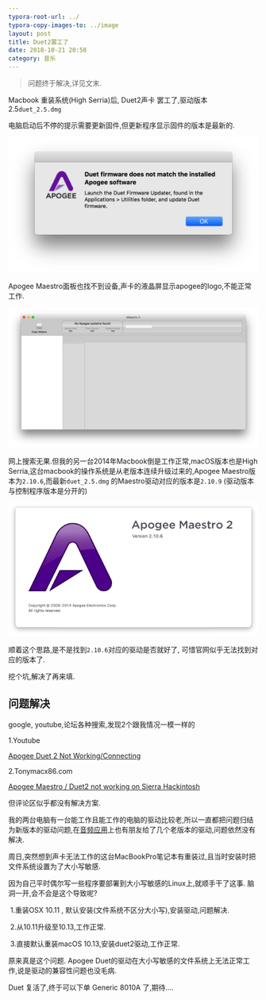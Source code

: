 ```yaml
---
typora-root-url: ../
typora-copy-images-to: ../image
layout: post
title: Duet2罢工了
date: 2018-10-21 20:58
category: 音乐
---
```




> 问题终于解决,详见文末.



Macbook 重装系统(High Serria)后,  Duet2声卡 罢工了,驱动版本2.5`duet_2.5.dmg`

电脑启动后不停的提示需要更新固件,但更新程序显示固件的版本是最新的.

![Xnip2018-10-21_20-55-02](/image/Xnip2018-10-21_20-55-02.jpg)

Apogee Maestro面板也找不到设备,声卡的液晶屏显示apogee的logo,不能正常工作.

![Xnip2018-10-11_22-29-11](/image/Xnip2018-10-11_22-29-11.jpg)

网上搜索无果.但我的另一台2014年Macbook倒是工作正常,macOS版本也是High Serria,这台macbook的操作系统是从老版本连续升级过来的,Apogee Maestro版本为`2.10.6`,而最新`duet_2.5.dmg` 的Maestro驱动对应的版本是`2.10.9` (驱动版本与控制程序版本是分开的)



![Snip20181021_1](/image/Snip20181021_1.png)

顺着这个思路,是不是找到`2.10.6`对应的驱动是否就好了, 可惜官网似乎无法找到对应的版本了.



挖个坑,解决了再来填.



## 问题解决

google, youtube,论坛各种搜索,发现2个跟我情况一模一样的

1.Youtube

[Apogee Duet 2 Not Working/Connecting](https://www.youtube.com/watch?v=wca40hU8mxI&list=LLQYMzCEEC8Or65JVMsg6Ktw&index=2&t=24s)

2.Tonymacx86.com

[Apogee Maestro / Duet2 not working on Sierra Hackintosh](https://www.tonymacx86.com/threads/apogee-maestro-duet2-not-working-on-sierra-hackintosh.207988/)

但评论区似乎都没有解决方案.



我的两台电脑有一台能工作且能工作的电脑的驱动比较老,所以一直都把问题归结为新版本的驱动问题,在[音频应用](http://audiobar.cn)上也有朋友给了几个老版本的驱动,问题依然没有解决.

周日,突然想到声卡无法工作的这台MacBookPro笔记本有重装过,且当时安装时把文件系统设置为了大小写敏感.

因为自己平时偶尔写一些程序要部署到大小写敏感的Linux上,就顺手干了这事. 脑洞一开,会不会是这个导致呢?



​	1.重装OSX 10.11 , 默认安装(文件系统不区分大小写),安装驱动,问题解决.

​	2.从10.11升级至10.13,工作正常.

​	3.直接默认重装macOS 10.13,安装duet2驱动,工作正常.



原来真是这个问题.  Apogee Duet的驱动在大小写敏感的文件系统上无法正常工作,说是驱动的兼容性问题也没毛病.



Duet 复活了,终于可以下单 Generic 8010A 了,期待....



